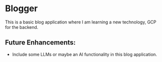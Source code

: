 # Blogger

This is a basic blog application where I am learning a new technology, GCP for the backend.

## Future Enhancements:

- Include some LLMs or maybe an AI functionality in this blog application.
